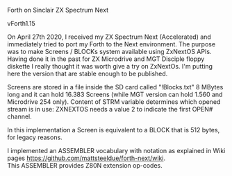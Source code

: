 Forth on Sinclair ZX Spectrum Next

vForth1.15

On April 27th 2020, I received my  ZX Spectrum Next  (Accelerated)  and immediately tried to port my Forth to the Next environment. 
The purpose was to make Screens / BLOCKs system available using ZxNextOS APIs. 
Having done it in the past for ZX Microdrive and MGT Disciple floppy diskette  I really thought it was worth give a try on ZxNextOs.
I'm putting here the version that are stable enough to be published.

Screens are stored in a file inside the SD card called "!Blocks.txt" 8 MBytes long and it can hold 16.383 Screens (while MGT version can hold 1.560 and Microdrive 254 only). Content of STRM variable determines which opened stream is in use: ZXNEXTOS needs a value 2 to indicate the first OPEN# channel.  

In this implementation a Screen is equivalent to a BLOCK that is 512 bytes, for legacy reasons.

I implemented an ASSEMBLER vocabulary with notation as explained in Wiki pages <https://github.com/mattsteeldue/forth-next/wiki>.  
This ASSEMBLER provides Z80N extension op-codes.
